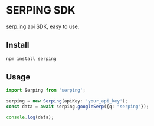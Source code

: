 # SERPING SDK

[serp.ing][1] api SDK, easy to use.

## Install

```bash
npm install serping
```

## Usage

```typescript
import Serping from 'serping';

serping = new Serping(apiKey: 'your_api_key');
const data = await serping.googleSerp({q: "serping"});

console.log(data);
```

[1]:https://www.serp.ing